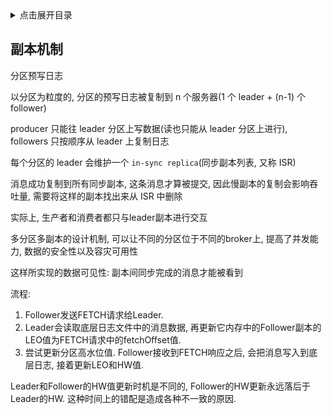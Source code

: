 <details>
<summary>点击展开目录</summary>
<!-- TOC -->

- [副本机制](#副本机制)
- [ISR机制](#isr机制)

<!-- /TOC -->
</details>

## 副本机制

分区预写日志

以分区为粒度的, 分区的预写日志被复制到 n 个服务器(1 个 leader + (n-1) 个 follower)

producer 只能往 leader 分区上写数据(读也只能从 leader 分区上进行), followers 只按顺序从 leader 上复制日志

每个分区的 leader 会维护一个 `in-sync replica`(同步副本列表, 又称 ISR)

消息成功复制到所有同步副本, 这条消息才算被提交, 因此慢副本的复制会影响吞吐量, 需要将这样的副本找出来从 ISR 中删除

实际上, 生产者和消费者都只与leader副本进行交互

多分区多副本的设计机制, 可以让不同的分区位于不同的broker上, 提高了并发能力, 数据的安全性以及容灾可用性

这样所实现的数据可见性: 副本间同步完成的消息才能被看到

流程:

1. Follower发送FETCH请求给Leader.
2. Leader会读取底层日志文件中的消息数据, 再更新它内存中的Follower副本的LEO值为FETCH请求中的fetchOffset值.
3. 尝试更新分区高水位值. Follower接收到FETCH响应之后, 会把消息写入到底层日志, 接着更新LEO和HW值.

Leader和Follower的HW值更新时机是不同的, Follower的HW更新永远落后于Leader的HW. 这种时间上的错配是造成各种不一致的原因.
